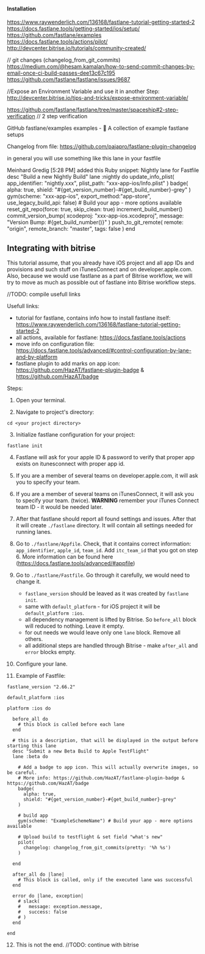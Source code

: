 #### Installation

https://www.raywenderlich.com/136168/fastlane-tutorial-getting-started-2
https://docs.fastlane.tools/getting-started/ios/setup/
https://github.com/fastlane/examples
https://docs.fastlane.tools/actions/pilot/
http://devcenter.bitrise.io/tutorials/community-created/

// git changes (changelog_from_git_commits)
https://medium.com/@hesam.kamalan/how-to-send-commit-changes-by-email-once-ci-build-passes-dee13c67c195
https://github.com/fastlane/fastlane/issues/9687

//Expose an Environment Variable and use it in another Step:
http://devcenter.bitrise.io/tips-and-tricks/expose-environment-variable/

https://github.com/fastlane/fastlane/tree/master/spaceship#2-step-verification // 2 step verification

GitHub
fastlane/examples
examples - :memo: A collection of example fastlane setups

Changelog from file:
https://github.com/pajapro/fastlane-plugin-changelog




in general you will use something like this lane in your fastfile

Meinhard Gredig [5:28 PM]
added this Ruby snippet: Nightly lane for Fastfile
desc "Build a new Nightly Build"
lane :nightly do
update_info_plist(
app_identifier: "nightly.xxx",
plist_path: "xxx-app-ios/Info.plist"
)
badge(
alpha: true,
shield: "#{get_version_number}-#{get_build_number}-grey"
)
gym(scheme: "xxx-app-ios", export_method:"app-store", use_legacy_build_api: false) # Build your app - more options available
reset_git_repo(force: true, skip_clean: true)
increment_build_number()
commit_version_bump(
xcodeproj: "xxx-app-ios.xcodeproj",
message: "Version Bump: #{get_build_number()}"
)
push_to_git_remote(
remote: "origin",
remote_branch: "master",
tags: false
)
end



## Integrating with bitrise
This tutorial assume, that you already have iOS project and all app IDs and provisions and such stuff on iTunesConnect and on developer.apple.com. Also, because we would use fastlane as a part of Bitrise workflow, we will try to move as much as possible out of fastlane into Bitrise workflow steps.

//TODO: compile usefull links

Usefull links:
* tutorial for fastlane, contains info how to install fastlane itself: https://www.raywenderlich.com/136168/fastlane-tutorial-getting-started-2
* all actions, available for fastlane: https://docs.fastlane.tools/actions
* move info on configuration file: https://docs.fastlane.tools/advanced/#control-configuration-by-lane-and-by-platform
* fastlane plugin to add marks on app icon: https://github.com/HazAT/fastlane-plugin-badge & https://github.com/HazAT/badge

Steps:

1. Open your terminal.

2. Navigate to project's directory:
```
cd <your project directory>
```

3. Initialize fastlane configuration for your project:
```
fastlane init
```

4. Fastlane will ask for your apple ID & password to verify that proper app exists on itunesconnect with proper app id.

5. If you are a member of several teams on developer.apple.com, it will ask you to specify your team.

6. If you are a member of several teams on iTunesConnect, it will ask you to specify your team. (twice). **WARNING** remember your iTunes Connect team ID - it would be needed later.

7. After that fastlane should report all found settings and issues. After that it will create `./fastlane` directory. It will contain all settings needed for running lanes.

8. Go to `./fastlane/Appfile`. Check, that it contains correct information: `app_identifier`, `apple_id`, `team_id`. Add `itc_team_id` that you got on step 6.
More information can be found here (https://docs.fastlane.tools/advanced/#appfile)

9. Go to `./fastlane/Fastfile`. Go through it carefully, we would need to change it.
    * `fastlane_version` should be leaved as it was created by `fastlane init`.
    * same with `default_platform` - for iOS project it will be `default_platform :ios`.
    * all dependency management is lifted by Bitrise. So `before_all` block will reduced to nothing. Leave it empty.
    * for out needs we would leave only one `lane` block. Remove all others.
    * all additional steps are handled through Bitrise - make `after_all` and `error` blocks empty.

10. Configure your lane.

11. Example of Fastfile:
```
fastlane_version "2.66.2"

default_platform :ios

platform :ios do

  before_all do
    # this block is called before each lane
  end
  
  # this is a description, that will be displayed in the output before starting this lane
  desc "Submit a new Beta Build to Apple TestFlight"
  lane :beta do
    
    # Add a badge to app icon. This will actually overwrite images, so be careful.
    # More info: https://github.com/HazAT/fastlane-plugin-badge & https://github.com/HazAT/badge
    badge(
      alpha: true,
      shield: "#{get_version_number}-#{get_build_number}-grey"
    )
    
    # build app
    gym(scheme: "ExampleSchemeName") # Build your app - more options available
    
    # Upload build to testflight & set field "what's new"
    pilot(
      changelog: changelog_from_git_commits(pretty: '%h %s')
    )
    
  end

  after_all do |lane|
    # This block is called, only if the executed lane was successful
  end

  error do |lane, exception|
    # slack(
    #   message: exception.message,
    #   success: false
    # )
  end

end
```

12. This is not the end. //TODO: continue with bitrise
